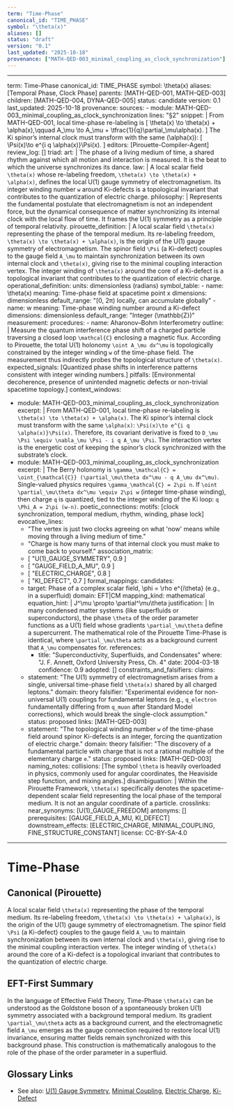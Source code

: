 ```yaml
---
term: "Time-Phase"
canonical_id: "TIME_PHASE"
symbol: "\theta(x)"
aliases: []
status: "draft"
version: "0.1"
last_updated: "2025-10-18"
provenance: ["MATH-QED-003_minimal_coupling_as_clock_synchronization"]
---
```


---
term: Time-Phase
canonical_id: TIME_PHASE
symbol: \theta(x)
aliases: [Temporal Phase, Clock Phase]
parents: [MATH-QED-001, MATH-QED-003]
children: [MATH-QED-004, DYNA-QED-005]
status: candidate
version: 0.1
last_updated: 2025-10-18
provenance:
  sources:
    - module: MATH-QED-003_minimal_coupling_as_clock_synchronization
      lines: "§2"
      snippet: |
        From MATH-QED-001, local time-phase re-labeling is
        [ \theta(x) \to \theta(x) + \alpha(x),\qquad A_\mu \to A_\mu + \tfrac{1}{q}\partial_\mu\alpha(x). ]
        The Ki spinor’s internal clock must transform with the same (\alpha(x)):
        [ \Psi(x)\to e^{i q \alpha(x)}\Psi(x). ]
  editors: [Pirouette-Compiler-Agent]
  review_log: []
triad:
  art: |
    The phase of a living medium of time, a shared rhythm against which all motion and interaction is measured. It is the beat to which the universe synchronizes its dance.
  law: |
    A local scalar field `\theta(x)` whose re-labeling freedom, `\theta(x) \to \theta(x) + \alpha(x)`, defines the local U(1) gauge symmetry of electromagnetism. Its integer winding number `w` around Ki-defects is a topological invariant that contributes to the quantization of electric charge.
  philosophy: |
    Represents the fundamental postulate that electromagnetism is not an independent force, but the dynamical consequence of matter synchronizing its internal clock with the local flow of time. It frames the U(1) symmetry as a principle of temporal relativity.
pirouette_definition: |
  A local scalar field `\theta(x)` representing the phase of the temporal medium. Its re-labeling freedom, `\theta(x) \to \theta(x) + \alpha(x)`, is the origin of the U(1) gauge symmetry of electromagnetism. The spinor field `\Psi` (a Ki-defect) couples to the gauge field `A_\mu` to maintain synchronization between its own internal clock and `\theta(x)`, giving rise to the minimal coupling interaction vertex. The integer winding of `\theta(x)` around the core of a Ki-defect is a topological invariant that contributes to the quantization of electric charge.
operational_definition:
  units: dimensionless (radians)
  symbol_table:
    - name: \theta(x)
      meaning: Time-phase field at spacetime point x
      dimensions: dimensionless
      default_range: "[0, 2π) locally, can accumulate globally"
    - name: w
      meaning: Time-phase winding number around a Ki-defect
      dimensions: dimensionless
      default_range: "Integer (\mathbb{Z})"
  measurement:
    procedures:
      - name: Aharonov–Bohm Interferometry
        outline: |
          Measure the quantum interference phase shift of a charged particle traversing a closed loop `\mathcal{C}` enclosing a magnetic flux. According to Pirouette, the total U(1) holonomy `\oint A_\mu dx^\mu` is topologically constrained by the integer winding `w` of the time-phase field. The measurement thus indirectly probes the topological structure of `\theta(x)`.
        expected_signals: [Quantized phase shifts in interference patterns consistent with integer winding numbers.]
        pitfalls: [Environmental decoherence, presence of unintended magnetic defects or non-trivial spacetime topology.]
context_windows:
  - module: MATH-QED-003_minimal_coupling_as_clock_synchronization
    excerpt: |
      From MATH-QED-001, local time-phase re-labeling is `\theta(x) \to \theta(x) + \alpha(x)`. The Ki spinor’s internal clock must transform with the same `\alpha(x)`: `\Psi(x)\to e^{i q \alpha(x)}\Psi(x)`. Therefore, its covariant derivative is fixed to `D_\mu \Psi \equiv \nabla_\mu \Psi - i q A_\mu \Psi`. The interaction vertex is the energetic cost of keeping the spinor’s clock synchronized with the substrate’s clock.
  - module: MATH-QED-003_minimal_coupling_as_clock_synchronization
    excerpt: |
      The Berry holonomy is `\gamma_\mathcal{C} = \oint_{\mathcal{C}} (\partial_\mu\theta dx^\mu - q A_\mu dx^\mu)`. Single-valued physics requires `\gamma_\mathcal{C} = 2\pi n`. If `\oint \partial_\mu\theta dx^\mu \equiv 2\pi w` (integer time-phase winding), then charge `q` is quantized, tied to the integer winding of the Ki loop: `q \Phi_A = 2\pi (w-n)`.
poetic_connections:
  motifs: [clock synchronization, temporal medium, rhythm, winding, phase lock]
  evocative_lines:
    - "The vertex is just two clocks agreeing on what 'now' means while moving through a living medium of time."
    - "Charge is how many turns of that internal clock you must make to come back to yourself."
  association_matrix:
    - [ "U(1)_GAUGE_SYMMETRY", 0.9 ]
    - [ "GAUGE_FIELD_A_MU", 0.9 ]
    - [ "ELECTRIC_CHARGE", 0.8 ]
    - [ "KI_DEFECT", 0.7 ]
formal_mappings:
  candidates:
    - target: Phase of a complex scalar field, \phi = \rho e^{i\theta} (e.g., in a superfluid)
      domain: EFT|CM
      mapping_kind: mathematical
      equation_hint: |
        J^\mu \propto \partial^\mu\theta
      justification: |
        In many condensed matter systems (like superfluids or superconductors), the phase `\theta` of the order parameter functions as a U(1) field whose gradients `\partial_\mu\theta` define a supercurrent. The mathematical role of the Pirouette Time-Phase is identical, where `\partial_\mu\theta` acts as a background current that `A_\mu` compensates for.
      references:
        - title: "Superconductivity, Superfluids, and Condensates"
          where: "J. F. Annett, Oxford University Press, Ch. 4"
          date: 2004-03-18
      confidence: 0.9
  adopted: []
constraints_and_falsifiers:
  claims:
    - statement: "The U(1) symmetry of electromagnetism arises from a single, universal time-phase field `\theta(x)` shared by all charged leptons."
      domain: theory
      falsifier: "Experimental evidence for non-universal U(1) couplings for fundamental leptons (e.g., `q_electron` fundamentally differing from `q_muon` after Standard Model corrections), which would break the single-clock assumption."
      status: proposed
      links: [MATH-QED-003]
    - statement: "The topological winding number `w` of the time-phase field around spinor Ki-defects is an integer, forcing the quantization of electric charge."
      domain: theory
      falsifier: "The discovery of a fundamental particle with charge that is not a rational multiple of the elementary charge `e`."
      status: proposed
      links: [MATH-QED-003]
naming_notes:
  collisions: [The symbol `\theta` is heavily overloaded in physics, commonly used for angular coordinates, the Heaviside step function, and mixing angles.]
  disambiguation: |
    Within the Pirouette Framework, `\theta(x)` specifically denotes the spacetime-dependent scalar field representing the local phase of the temporal medium. It is not an angular coordinate of a particle.
crosslinks:
  near_synonyms: [U(1)_GAUGE_FREEDOM]
  antonyms: []
  prerequisites: [GAUGE_FIELD_A_MU, KI_DEFECT]
  downstream_effects: [ELECTRIC_CHARGE, MINIMAL_COUPLING, FINE_STRUCTURE_CONSTANT]
license: CC-BY-SA-4.0
---

# Time-Phase

## Canonical (Pirouette)
A local scalar field `\theta(x)` representing the phase of the temporal medium. Its re-labeling freedom, `\theta(x) \to \theta(x) + \alpha(x)`, is the origin of the U(1) gauge symmetry of electromagnetism. The spinor field `\Psi` (a Ki-defect) couples to the gauge field `A_\mu` to maintain synchronization between its own internal clock and `\theta(x)`, giving rise to the minimal coupling interaction vertex. The integer winding of `\theta(x)` around the core of a Ki-defect is a topological invariant that contributes to the quantization of electric charge.

## EFT-First Summary
In the language of Effective Field Theory, Time-Phase `\theta(x)` can be understood as the Goldstone boson of a spontaneously broken U(1) symmetry associated with a background temporal medium. Its gradient `\partial_\mu\theta` acts as a background current, and the electromagnetic field `A_\mu` emerges as the gauge connection required to restore local U(1) invariance, ensuring matter fields remain synchronized with this background phase. This construction is mathematically analogous to the role of the phase of the order parameter in a superfluid.

## Glossary Links
- See also: [U(1) Gauge Symmetry](<#>), [Minimal Coupling](<#>), [Electric Charge](<#>), [Ki-Defect](<#>)